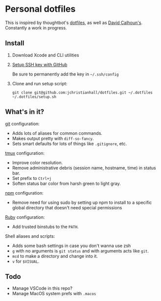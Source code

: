 # Personal dotfiles

This is inspired by thoughtbot's [dotfiles](https://github.com/thoughtbot/dotfiles.git), as well as [David Calhoun's](https://github.com/dcalhoun/dotfiles). Constantly a work in progress.

## Install

1. Download Xcode and CLI utilities

1. [Setup SSH key with GitHub](https://help.github.com/articles/generating-a-new-ssh-key-and-adding-it-to-the-ssh-agent/)

   Be sure to permanently add the key in `~/.ssh/config`

1. Clone and run setup script:

   ```
   git clone git@github.com:jchristianhall/dotfiles.git ~/.dotfiles
   ~/.dotfiles/setup.sh
   ```

## What's in it?

[git](http://git-scm.com/) configuration:

- Adds lots of aliases for common commands.
- Makes output pretty with `diff-so-fancy`.
- Sets smart defaults for lots of things like `.gitignore`, etc.

[tmux](http://robots.thoughtbot.com/a-tmux-crash-course) configuration:

- Improve color resolution.
- Remove administrative debris (session name, hostname, time) in status bar.
- Set prefix to `Ctrl+j`
- Soften status bar color from harsh green to light gray.

[npm](https://www.npmjs.com) configuration:

- Remove need for using sudo by setting up npm to install to a specific global directory that doesn't need special permissions

[Ruby](https://www.ruby-lang.org/en/) configuration:

- Add trusted binstubs to the `PATH`.

Shell aliases and scripts:

- Adds some bash settings in case you don't wanna use zsh
- `g` with no arguments is `git status` and with arguments acts like `git`.
- `mcd` to make a directory and change into it.
- `v` for `$VISUAL`.

## Todo

- Manage VSCode in this repo?
- Manage MacOS system prefs with `.macos`
